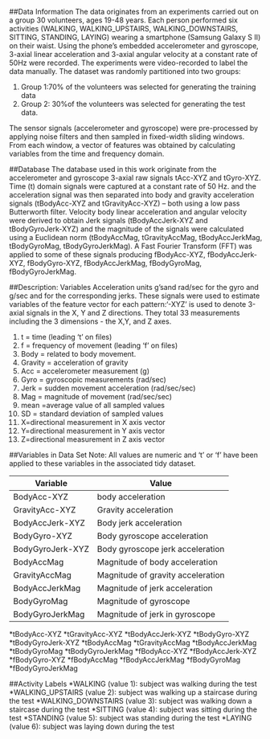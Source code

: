 ##Data Information
The data originates from an experiments carried out on a group 30 volunteers, ages 19-48 years. Each person performed six activities (WALKING, WALKING_UPSTAIRS, WALKING_DOWNSTAIRS, SITTING, STANDING, LAYING) wearing a smartphone (Samsung Galaxy S II) on their waist. Using the phone’s embedded accelerometer and gyroscope, 3-axial linear acceleration and 3-axial angular velocity at a constant rate of 50Hz were recorded. The experiments  were video-recorded to label the data manually. The dataset was randomly partitioned into two groups: 
1)	Group 1:70% of the volunteers was selected for generating the training data 
2)	Group 2: 30%of the volunteers was selected for generating  the test data.

The sensor signals (accelerometer and gyroscope) were pre-processed by applying noise filters and then sampled in fixed-width sliding windows. From each window, a vector of features was obtained by calculating variables from the time and frequency domain.

##Database
The database used in this work originate  from the accelerometer and gyroscope 3-axial raw signals tAcc-XYZ and tGyro-XYZ. Time (t) domain signals were captured at a constant rate of 50 Hz. and the acceleration signal was then separated into body and gravity acceleration signals (tBodyAcc-XYZ and tGravityAcc-XYZ) – both using a low pass Butterworth filter. Velocity body linear acceleration and angular velocity were derived to obtain Jerk signals (tBodyAccJerk-XYZ and tBodyGyroJerk-XYZ) and the magnitude of the signals were calculated using a Euclidean norm (tBodyAccMag, tGravityAccMag, tBodyAccJerkMag, tBodyGyroMag, tBodyGyroJerkMag). A Fast Fourier Transform (FFT) was applied to some of these signals producing fBodyAcc-XYZ, fBodyAccJerk-XYZ, fBodyGyro-XYZ, fBodyAccJerkMag, fBodyGyroMag, fBodyGyroJerkMag.

##Description: Variables
Acceleration units g’sand rad/sec for the gyro and g/sec and for the corresponding jerks. These signals were used to estimate variables of the feature vector for each pattern:‘-XYZ’ is used to denote 3-axial signals in the X, Y and Z directions. They total 33 measurements including the 3 dimensions - the X,Y, and Z axes.

1.	t = time (leading ‘t’ on files)
2.	f = frequency of movement (leading ‘f’ on files)
3.	Body = related to body movement.
4.	Gravity = acceleration of gravity
5.	Acc = accelerometer measurement (g)
6.	Gyro = gyroscopic measurements (rad/sec)
7.	Jerk = sudden movement acceleration (rad/sec/sec)
8.	Mag = magnitude of movement (rad/sec/sec)
9.	mean =average value of all sampled values
10.	SD = standard deviation of sampled values
11.	X=directional measurement in X axis vector
12.	Y=directional measurement in Y axis vector
13.	Z=directional measurement in Z axis vector

##Variables in Data Set 
Note: All values are numeric and ‘t’ or ‘f’ have been applied to these variables in the associated tidy dataset.

|Variable	|Value|
|---------------|-----------------------------------|
|BodyAcc-XYZ	|body acceleration |
|GravityAcc-XYZ	|Gravity acceleration |
|BodyAccJerk-XYZ	|Body jerk acceleration|
|BodyGyro-XYZ	|Body gyroscope acceleration|
|BodyGyroJerk-XYZ	|Body gyroscope jerk acceleration|
|BodyAccMag	|Magnitude of body acceleration|
|GravityAccMag	|Magnitude of gravity acceleration|
|BodyAccJerkMag	|Magnitude of jerk acceleration|
|BodyGyroMag	|Magnitude of gyroscope|
|BodyGyroJerkMag	|Magnitude of jerk in gyroscope|

*tBodyAcc-XYZ
*tGravityAcc-XYZ
*tBodyAccJerk-XYZ
*tBodyGyro-XYZ
*tBodyGyroJerk-XYZ
*tBodyAccMag
*tGravityAccMag
*tBodyAccJerkMag
*tBodyGyroMag
*tBodyGyroJerkMag
*fBodyAcc-XYZ
*fBodyAccJerk-XYZ
*fBodyGyro-XYZ
*fBodyAccMag
*fBodyAccJerkMag
*fBodyGyroMag
*fBodyGyroJerkMag


##Activity Labels
*WALKING (value 1): subject was walking during the test
*WALKING_UPSTAIRS (value 2): subject was walking up a staircase during the test
*WALKING_DOWNSTAIRS (value 3): subject was walking down a staircase during the test
*SITTING (value 4): subject was sitting during the test
*STANDING (value 5): subject was standing during the test
*LAYING (value 6): subject was laying down during the test

